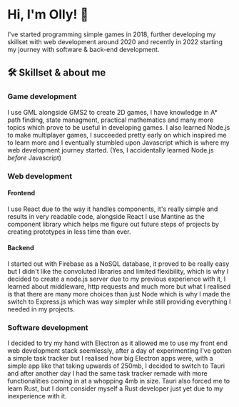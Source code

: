 # Hi, I'm Olly! 👋
I've started programming simple games in 2018, further developing my skillset with web development around 2020 and recently in 2022 starting my journey with software & back-end development.

## 🛠 Skillset & about me

### Game development
I use GML alongside GMS2 to create 2D games, I have knowledge in A* path finding, state managment, practical mathematics and many more topics which prove to be useful in developing games. I also learned Node.js to make multiplayer games, I succeeded pretty early on which inspired me to learn more and I eventually stumbled upon Javascript which is where my web development journey started. (Yes, I accidentally learned Node.js *before* Javascript)
### Web development
#### Frontend
I use React due to the way it handles components, it's really simple and results in very readable code, alongside React I use Mantine as the component library which helps me figure out future steps of projects by creating prototypes in less time than ever.
#### Backend
I started out with Firebase as a NoSQL database, it proved to be really easy but I didn't like the convoluted libraries and limited flexibility, which is why I decided to create a node.js server due to my previous experience with it, I learned about middleware, http requests and much more but what I realised is that there are many more choices than just Node which is why I made the switch to Express.js which was way simpler while still providing everything I needed in my projects.
### Software development
I decided to try my hand with Electron as it allowed me to use my front end web development stack seemlessly, after a day of experimenting I've gotten a simple task tracker but I realised how big Electron apps were, with a simple app like that taking upwards of 250mb, I decided to switch to Tauri and after another day I had the same task tracker remade with more functionalities coming in at a whopping 4mb in size. Tauri also forced me to learn Rust, but I dont consider myself a Rust developer just yet due to my inexperience with it.
